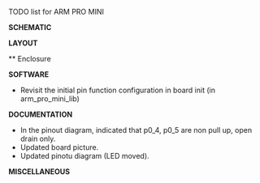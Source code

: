 TODO list for ARM PRO MINI

**SCHEMATIC**

**LAYOUT**

** Enclosure

**SOFTWARE**
* Revisit the initial pin function configuration in board init (in arm_pro_mini_lib)


**DOCUMENTATION**
* In the pinout diagram, indicated that p0_4, p0_5 are non pull up, open drain only.
* Updated board picture.
* Updated pinotu diagram (LED moved).

**MISCELLANEOUS**




